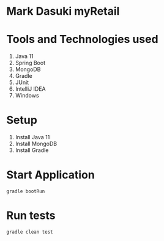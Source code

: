 # Mark Dasuki myRetail

# Tools and Technologies used
1. Java 11
2. Spring Boot
3. MongoDB
4. Gradle
5. JUnit
6. IntelliJ IDEA
7. Windows

# Setup
1. Install Java 11
2. Install MongoDB
3. Install Gradle

# Start Application
```
gradle bootRun
```

# Run tests
```
gradle clean test
```